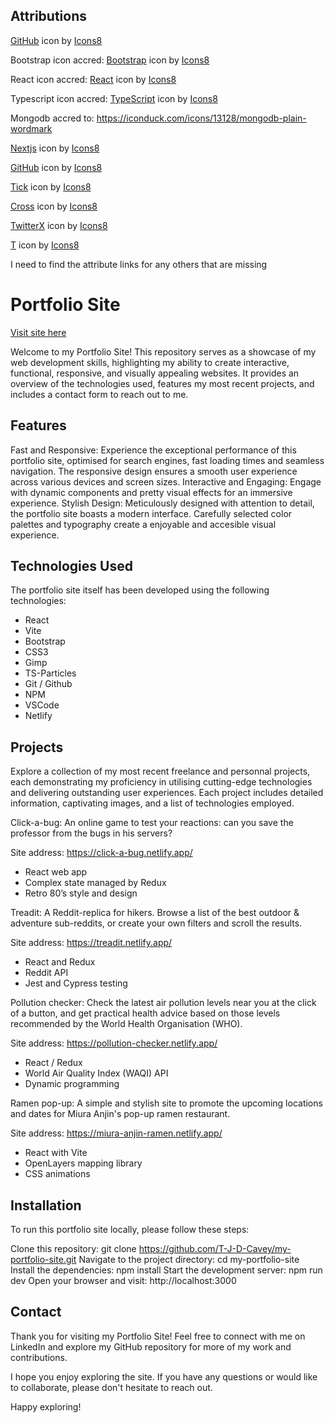 
## Attributions

<a target="_blank" href="https://icons8.com/icon/62856/github">GitHub</a> icon by <a target="_blank" href="https://icons8.com">Icons8</a>

Bootstrap icon accred: <a target="_blank" href="https://icons8.com/icon/84710/bootstrap">Bootstrap</a> icon by <a target="_blank" href="https://icons8.com">Icons8</a>

React icon accred: <a target="_blank" href="https://icons8.com/icon/NfbyHexzVEDk/react">React</a> icon by <a target="_blank" href="https://icons8.com">Icons8</a>

Typescript icon accred: <a target="_blank" href="https://icons8.com/icon/uJM6fQYqDaZK/typescript">TypeScript</a> icon by <a target="_blank" href="https://icons8.com">Icons8</a>

Mongodb accred to: https://iconduck.com/icons/13128/mongodb-plain-wordmark

<a target="_blank" href="https://icons8.com/icon/r2OarXWQc7B6/next.js">Nextjs</a> icon by <a target="_blank" href="https://icons8.com">Icons8</a>

<a target="_blank" href="https://icons8.com/icon/12599/github">GitHub</a> icon by <a target="_blank" href="https://icons8.com">Icons8</a>

<a target="_blank" href="https://icons8.com/icon/12402/checkmark">Tick</a> icon by <a target="_blank" href="https://icons8.com">Icons8</a>

<a target="_blank" href="https://icons8.com/icon/38840/multiplication">Cross</a> icon by <a target="_blank" href="https://icons8.com">Icons8</a>

<a target="_blank" href="https://icons8.com/icon/fJp7hepMryiw/twitterx">TwitterX</a> icon by <a target="_blank" href="https://icons8.com">Icons8</a>

<a target="_blank" href="https://icons8.com/icon/111050/t">T</a> icon by <a target="_blank" href="https://icons8.com">Icons8</a>

I need to find the attribute links for any others that are missing

# Portfolio Site

<a href="tbc">Visit site here</a> 

Welcome to my Portfolio Site! This repository serves as a showcase of my web development skills, highlighting my ability to create interactive, functional, responsive, and visually appealing websites. It provides an overview of the technologies used, features my most recent projects, and includes a contact form to reach out to me.


## Features

Fast and Responsive: Experience the exceptional performance of this portfolio site, optimised for search engines, fast loading times and seamless navigation. The responsive design ensures a smooth user experience across various devices and screen sizes.
Interactive and Engaging: Engage with dynamic components and pretty visual effects for an immersive experience.
Stylish Design: Meticulously designed with attention to detail, the portfolio site boasts a modern interface. Carefully selected color palettes and typography create a enjoyable and accesible visual experience.

## Technologies Used

The portfolio site itself has been developed using the following technologies:

- React 
- Vite
- Bootstrap
- CSS3
- Gimp
- TS-Particles
- Git / Github
- NPM
- VSCode
- Netlify

## Projects

Explore a collection of my most recent freelance and personnal projects, each demonstrating my proficiency in utilising cutting-edge technologies and delivering outstanding user experiences. Each project includes detailed information, captivating images, and a list of technologies employed.

Click-a-bug: An online game to test your reactions: can you save the professor from the bugs in his servers?

Site address: https://click-a-bug.netlify.app/ 

- React  web app 
- Complex state managed by Redux
- Retro 80’s style and design


Treadit: A Reddit-replica for hikers. Browse a list of the best outdoor & adventure sub-reddits, or create your own filters and scroll the results. 

Site address: https://treadit.netlify.app/ 

- React and Redux 
- Reddit API
- Jest and Cypress testing


Pollution checker: Check the latest air pollution levels near you at the click of a button, and get practical health advice based on those levels recommended by the World Health Organisation (WHO).

Site address: https://pollution-checker.netlify.app/

- React / Redux
- World Air Quality Index (WAQI) API
- Dynamic programming 


Ramen pop-up: A simple and stylish site to promote the upcoming locations and dates for Miura Anjin's pop-up ramen restaurant.

Site address: https://miura-anjin-ramen.netlify.app/ 

- React with Vite
- OpenLayers mapping library
- CSS animations 

## Installation

To run this portfolio site locally, please follow these steps:

Clone this repository: git clone https://github.com/T-J-D-Cavey/my-portfolio-site.git
Navigate to the project directory: cd my-portfolio-site
Install the dependencies: npm install
Start the development server: npm run dev
Open your browser and visit: http://localhost:3000


## Contact

Thank you for visiting my Portfolio Site! Feel free to connect with me on LinkedIn and explore my GitHub repository for more of my work and contributions.

I hope you enjoy exploring the site. If you have any questions or would like to collaborate, please don't hesitate to reach out.

Happy exploring!